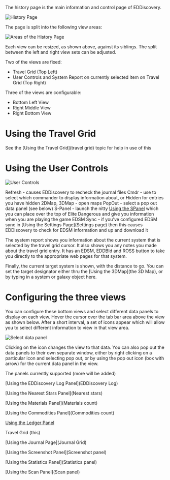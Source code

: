 The history page is the main information and control page of EDDiscovery.

![History Page](http://i.imgur.com/kJzuQ6D.png)

The page is split into the following view areas:

![Areas of the History Page](http://i.imgur.com/gBCH9bH.png)

Each view can be resized, as shown above, against its siblings. The split between the left and right view sets can be adjusted.

Two of the views are fixed:

* Travel Grid (Top Left)
* User Controls and System Report on currently selected item on Travel Grid (Top Right)

Three of the views are configurable:

* Bottom Left View
* Right Middle View
* Right Bottom View

# Using the Travel Grid
See the [Using the Travel Grid](travel grid) topic for help in use of this

# Using the User Controls
![User Controls](http://i.imgur.com/tppkCVe.png)

Refresh - causes EDDiscovery to recheck the journal files
Cmdr - use to select which commander to display information about, or Hidden for entries you have hidden
2DMap, 3DMap - open maps
PopOut - select a pop out data panel (see below)
S-Panel - launch the nitty [Using the SPanel](SPanel) which you can place over the top of Elite Dangerous and give you information when you are playing the game
EDSM Sync - if you've configured EDSM sync in [Using the Settings Page](Settings page) then this causes EDDiscovery to check for EDSM information and up and download it

The system report shows you information about the current system that is selected by the travel grid cursor.  It also shows you any notes you made about the travel grid entry. It has an EDSM, EDDBId and ROSS button to take you directly to the appropriate web pages for that system.

Finally, the current target system is shown, with the distance to go.  You can set the target designator either thru the [Using the 3DMap](the 3D Map), or by typing in a system or galaxy object here.

# Configuring the three views
You can configure these bottom views and select different data panels to display on each view.  Hover the cursor over the tab bar area above the view as shown below.  After a short interval, a set of icons appear which will allow you to select different information to view in that view area.

![Select data panel](http://i.imgur.com/o9nVRh7.png)

Clicking on the icon changes the view to that data. You can also pop out the data panels to their own separate window, either by right clicking on a particular icon and selecting pop out, or by using the pop out icon (box with arrow) for the current data panel in the view.

The panels currently supported (more will be added)

[Using the EDDiscovery Log Panel](EDDiscovery Log)

[Using the Nearest Stars Panel](Nearest stars)

[Using the Materials Panel](Materials count)

[Using the Commodities Panel](Commodities count)

[Using the Ledger Panel](Ledger)

Travel Grid (this)

[Using the Journal Page](Journal Grid)

[Using the Screenshot Panel](Screenshot panel)

[Using the Statistics Panel](Statistics panel)

[Using the Scan Panel](Scan panel)

